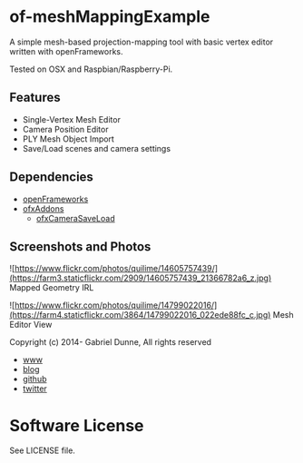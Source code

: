 
# of-meshMappingExample

A simple mesh-based projection-mapping tool with basic vertex editor written with openFrameworks.

Tested on OSX and Raspbian/Raspberry-Pi.


## Features

- Single-Vertex Mesh Editor
- Camera Position Editor
- PLY Mesh Object Import
- Save/Load scenes and camera settings


## Dependencies 

- [openFrameworks](http://www.openframeworks.cc/)
- [ofxAddons](http://ofxaddons.com/)
  - [ofxCameraSaveLoad](https://github.com/roymacdonald/ofxCameraSaveLoad)


## Screenshots and Photos

![https://www.flickr.com/photos/quilime/14605757439/](https://farm3.staticflickr.com/2909/14605757439_21366782a6_z.jpg)
Mapped Geometry IRL

![https://www.flickr.com/photos/quilime/14799022016/](https://farm4.staticflickr.com/3864/14799022016_022ede88fc_c.jpg)
Mesh Editor View


Copyright (c) 2014- Gabriel Dunne, All rights reserved

- [www](http://gabrieldunne.com)
- [blog](http://quilime.com)
- [github](http://github.com/quilime)
- [twitter](http://twitter.com/quilime)


# Software License

See LICENSE file.

